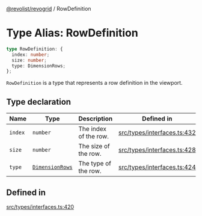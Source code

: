 [@revolist/revogrid](README.md) / RowDefinition

# Type Alias: RowDefinition

```ts
type RowDefinition: {
  index: number;
  size: number;
  type: DimensionRows;
};
```

`RowDefinition` is a type that represents a row definition in the
viewport.

## Type declaration

| Name | Type | Description | Defined in |
| ------ | ------ | ------ | ------ |
| `index` | `number` | The index of the row. | [src/types/interfaces.ts:432](https://github.com/revolist/revogrid/blob/786bfc578aeb724125d022c69d878eb830c54a23/src/types/interfaces.ts#L432) |
| `size` | `number` | The size of the row. | [src/types/interfaces.ts:428](https://github.com/revolist/revogrid/blob/786bfc578aeb724125d022c69d878eb830c54a23/src/types/interfaces.ts#L428) |
| `type` | [`DimensionRows`](TypeAlias.DimensionRows.md) | The type of the row. | [src/types/interfaces.ts:424](https://github.com/revolist/revogrid/blob/786bfc578aeb724125d022c69d878eb830c54a23/src/types/interfaces.ts#L424) |

## Defined in

[src/types/interfaces.ts:420](https://github.com/revolist/revogrid/blob/786bfc578aeb724125d022c69d878eb830c54a23/src/types/interfaces.ts#L420)
